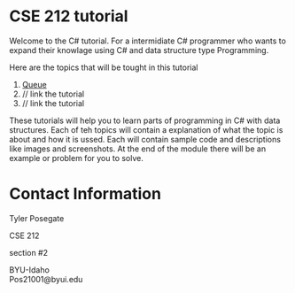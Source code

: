 # CSE 212 tutorial  

Welcome to the C# tutorial. For a intermidiate C# programmer who wants to expand their knowlage using C# and data structure type Programming. 

Here are the topics that will be tought in this tutorial

1. [Queue](Stack.md)
2. // link the tutorial 
3. // link the tutorial 

These tutorials will help you to learn parts of programming in C# with data structures. Each of teh topics will contain a explanation of what the topic is about and how it is ussed. Each will contain sample code and descriptions like images and screenshots. At the end of the module there will be an example or problem for you to solve. 

# Contact Information 
<p>Tyler Posegate<br>
<p>CSE 212<br> 
<p>section #2<br>
<p>BYU-Idaho<br>
Pos21001@byui.edu
